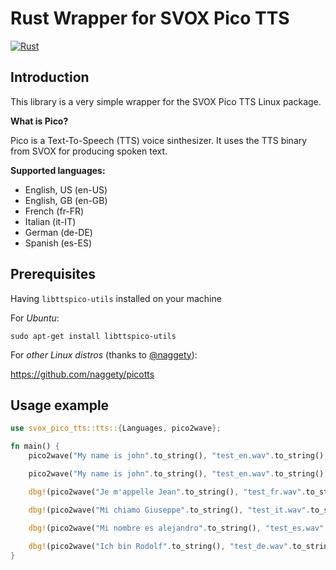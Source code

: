 Rust Wrapper for SVOX Pico TTS
===

[![Rust](https://github.com/Julien-cpsn/Rust-SVOX-Pico-TTS/actions/workflows/rust.yml/badge.svg)](https://github.com/Julien-cpsn/Rust-SVOX-Pico-TTS/actions/workflows/rust.yml)

## Introduction

This library is a very simple wrapper for the SVOX Pico TTS Linux package.

**What is Pico?**

Pico is a Text-To-Speech (TTS) voice sinthesizer. It uses the TTS binary from SVOX for producing spoken text.

**Supported languages:**
- English, US (en-US)
- English, GB (en-GB)
- French (fr-FR)
- Italian (it-IT)
- German (de-DE)
- Spanish (es-ES)

## Prerequisites

Having `libttspico-utils` installed on your machine

For *Ubuntu*:

```shell
sudo apt-get install libttspico-utils
```

For *other Linux distros* (thanks to [@naggety](https://github.com/nagget)):

https://github.com/naggety/picotts

## Usage example

```rust
use svox_pico_tts::tts::{Languages, pico2wave};

fn main() {
    pico2wave("My name is john".to_string(), "test_en.wav".to_string(), Languages::en_US);

    pico2wave("My name is john".to_string(), "test_en.wav".to_string(), Languages::en_GB);

    dbg!(pico2wave("Je m'appelle Jean".to_string(), "test_fr.wav".to_string(), Languages::fr_FR));

    dbg!(pico2wave("Mi chiamo Giuseppe".to_string(), "test_it.wav".to_string(), Languages::it_IT));

    dbg!(pico2wave("Mi nombre es alejandro".to_string(), "test_es.wav".to_string(), Languages::es_ES));
    
    dbg!(pico2wave("Ich bin Rodolf".to_string(), "test_de.wav".to_string(), Languages::de_DE));
}
```
